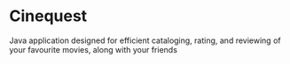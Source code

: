 # Cinequest
Java application designed for efficient cataloging, rating, and reviewing of your favourite movies, along with your friends
